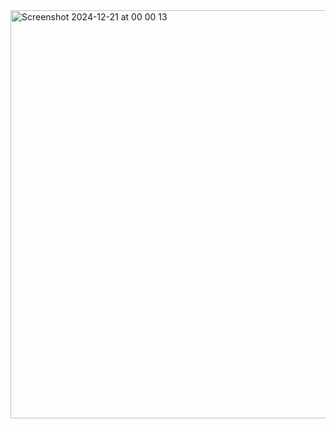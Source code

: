 <img width="653" alt="Screenshot 2024-12-21 at 00 00 13" src="https://github.com/user-attachments/assets/be16c23f-00b2-42c2-9e4c-0398e3edd8f9" />
